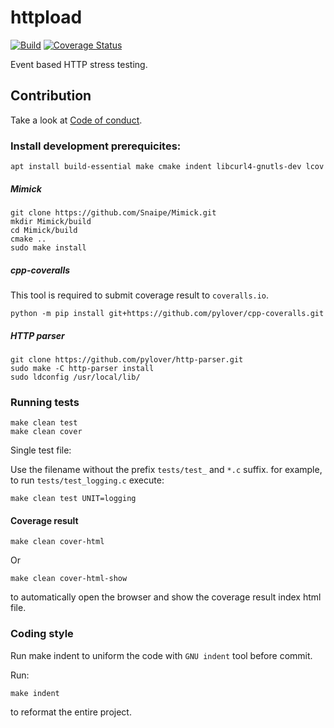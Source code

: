 # httpload

[![Build](https://github.com/dobisel/httpload/actions/workflows/build.yml/badge.svg)](https://github.com/dobisel/httpload/actions/workflows/build.yml)
[![Coverage Status](https://coveralls.io/repos/github/dobisel/httpload/badge.svg)](https://coveralls.io/github/dobisel/httpload)

Event based HTTP stress testing. 


## Contribution

Take a look at [Code of conduct](CODE_OF_CONDUCT.md).


### Install development prerequicites:

```shell
apt install build-essential make cmake indent libcurl4-gnutls-dev lcov
```

##### Mimick

```shell
git clone https://github.com/Snaipe/Mimick.git
mkdir Mimick/build
cd Mimick/build
cmake ..
sudo make install
```
##### cpp-coveralls

This tool is required to submit coverage result to `coveralls.io`.

```shell
python -m pip install git+https://github.com/pylover/cpp-coveralls.git
```

##### HTTP parser

```shell
git clone https://github.com/pylover/http-parser.git
sudo make -C http-parser install
sudo ldconfig /usr/local/lib/
```

### Running tests

```shell
make clean test
make clean cover
```

Single test file:

Use the filename without the prefix `tests/test_` and `*.c` suffix.
for example, to run `tests/test_logging.c` execute:

```shell
make clean test UNIT=logging
```

#### Coverage result

```shell
make clean cover-html
```

Or

```shell
make clean cover-html-show
```

to automatically open the browser and show the coverage result index html 
file.

### Coding style

Run make indent to uniform the code with `GNU indent` tool before commit.

Run:

```shell
make indent
```

to reformat the entire project.

